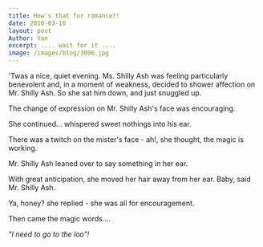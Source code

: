 ```yaml
---
title: How's that for romance?!
date: 2010-03-16
layout: post
Author: Van
excerpt: .... wait for it ....
image: /images/blog/3006.jpg
---
```


'Twas a nice, quiet evening. Ms. Shilly Ash was feeling particularly benevolent and, in a moment of weakness, decided to shower affection on Mr. Shilly Ash. So she sat him down, and just snuggled up.

The change of expression on Mr. Shilly Ash's face was encouraging.

She continued... whispered sweet nothings into his ear.

There was a twitch on the mister's face - ah!, she thought, the magic is working.

Mr. Shilly Ash leaned over to say something in her ear.

With great anticipation, she moved her hair away from her ear. Baby, said Mr. Shilly Ash.

Ya, honey? she replied - she was all for encouragement.

Then came the magic words....




_"I need to go to the loo"!_
